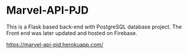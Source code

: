 # Marvel-API-PJD

This is a Flask based back-end with PostgreSQL database project. The Front end was later updated and hosted on Firebase.

https://marvel-api-pjd.herokuapp.com/
